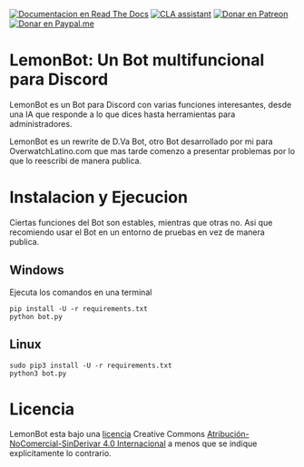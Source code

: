[![Documentacion en Read The Docs](https://img.shields.io/badge/docs-latest-brightgreen.svg?style=flat-square)](http://lemonbot.readthedocs.io)
[![CLA assistant](https://cla-assistant.io/readme/badge/DeV-Discord/LemonBot?style=flat-square)](https://cla-assistant.io/DeV-Discord/LemonBot)
[![Donar en Patreon](https://img.shields.io/badge/Donate-Patreon-orange.svg?style=flat-square)](https://www.patreon.com/justlemon)
[![Donar en Paypal.me](https://img.shields.io/badge/Donate-Paypal-blue.svg?style=flat-square)](https://paypal.me/papydeath95)

# LemonBot: Un Bot multifuncional para Discord
LemonBot es un Bot para Discord con varias funciones interesantes, desde una IA que responde a lo que dices hasta herramientas para administradores.

LemonBot es un rewrite de D.Va Bot, otro Bot desarrollado por mi para OverwatchLatino.com que mas tarde comenzo a presentar problemas por lo que lo reescribi de manera publica.

# Instalacion y Ejecucion
Ciertas funciones del Bot son estables, mientras que otras no. Asi que recomiendo usar el Bot en un entorno de pruebas en vez de manera publica.

## Windows
Ejecuta los comandos en una terminal
```
pip install -U -r requirements.txt
python bot.py
```

## Linux
```
sudo pip3 install -U -r requirements.txt
python3 bot.py
```

# Licencia
LemonBot esta bajo una [licencia](LICENSE) Creative Commons [Atribución-NoComercial-SinDerivar 4.0 Internacional](https://creativecommons.org/licenses/by-nc-nd/4.0/deed.es) a menos que se indique explicitamente lo contrario.
